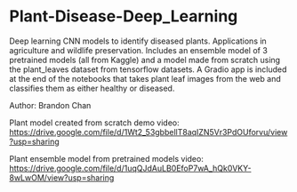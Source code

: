 # Plant-Disease-Deep_Learning
Deep learning CNN models to identify diseased plants. Applications in agriculture and wildlife preservation. 
Includes an ensemble model of 3 pretrained models (all from Kaggle) and a model made from scratch using the plant_leaves dataset from tensorflow datasets. 
A Gradio app is included at the end of the notebooks that takes plant leaf images from the web and classifies them as either healthy or diseased. 

Author: Brandon Chan 

Plant model created from scratch demo video: https://drive.google.com/file/d/1Wt2_53gbbellT8aqIZN5Vr3PdOUforvu/view?usp=sharing 

Plant ensemble model from pretrained models video: 
https://drive.google.com/file/d/1uqQJdAuLB0EfoP7wA_hQk0VKY-8wLwOM/view?usp=sharing 
